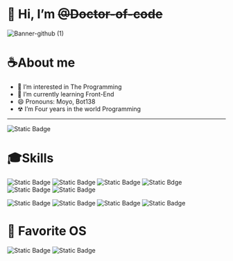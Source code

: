 <div aling="center">
<h1>👋 Hi, I’m <del>@Doctor-of-code</del></h1>
</div>

![Banner-github (1)](https://github.com/Doctor-of-code/Doctor-of-code/assets/163482408/e4b5b429-f968-4876-9986-86c7b2f4f3e5)


# ☕About me

- 👀 I’m interested in The Programming
- 🌱 I’m currently learning Front-End
- 😄 Pronouns: Moyo, Bot138
- ☢ I’m Four years in the world Programming
---
![Static Badge](http://ForTheBadge.com/images/badges/built-with-love.svg)

# 🎓Skills

![Static Badge](https://img.shields.io/badge/HTML5-E34F26?style=for-the-badge&logo=html5&logoColor=white)
![Static Badge](https://img.shields.io/badge/CSS3-1572B6?style=for-the-badge&logo=css3&logoColor=white)
![Static Badge](https://img.shields.io/badge/JavaScript-F7DF1E?style=for-the-badge&logo=javascript&logoColor=black)
![Static Bdge](https://img.shields.io/badge/Python-14354C?style=for-the-badge&logo=python&logoColor=white)
![Static Badge](https://img.shields.io/badge/Lua-2C2D72?style=for-the-badge&logo=lua&logoColor=white)
![Static Badge](https://img.shields.io/badge/React-20232A?style=for-the-badge&logo=react&logoColor=61DAFB)

![Static Badge](https://img.shields.io/badge/Figma-F24E1E?style=for-the-badge&logo=figma&logoColor=white)
![Static Badge](https://img.shields.io/badge/Canva-%2300C4CC.svg?&style=for-the-badge&logo=Canva&logoColor=white)
![Static Badge](https://img.shields.io/badge/Adobe%20Illustrator-FF9A00?style=for-the-badge&logo=adobe%20illustrator&logoColor=white)
![Static Badge](https://img.shields.io/badge/Adobe%20Photoshop-31A8FF?style=for-the-badge&logo=Adobe%20Photoshop&logoColor=black)

# 🤖 Favorite OS

![Static Badge](https://img.shields.io/badge/Linux-FCC624?style=for-the-badge&logo=linux&logoColor=black)
![Static Badge](https://img.shields.io/badge/Windows-0078D6?style=for-the-badge&logo=windows&logoColor=white)

<!---
Doctor-of-code/Doctor-of-code is a ✨ special ✨ repository because its `README.md` (this file) appears on your GitHub profile.
You can click the Preview link to take a look at your changes.
--->
